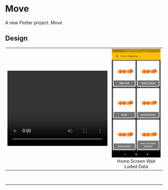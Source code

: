 # Move

A new Flutter project.
Move

## Design

<div style="text-align: center">
<table><tr>

  <td style="text-align: center">
  <video width="320" height="240" controls>
    <source width="180" alt="Design" src="https://github.com/BakerDaher/My_Image/blob/main/Search/Move.mp4" type="video/mp4">
      A look at the app design
  </video>
  </td>

   <td style="text-align: center">
    <img width="180" alt="Home" src="https://github.com/BakerDaher/My_Image/blob/main/Search/lode.jpg">
        Home Screen Wait Loded Data 
  </td>

</tr></table>
</div>
<br> 
<hr>

